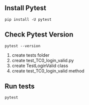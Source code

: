 ## Install Pytest

`pip install -U pytest`

## Check Pytest Version

`pytest --version`

1. create tests folder
2. create test_TC0_login_valid.py
3. create TestLoginValid class
4. create test_TC0_login_valid method

## Run tests

`pytest`